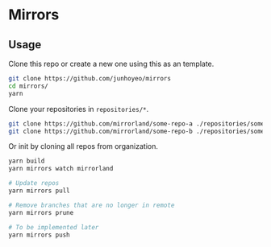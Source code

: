 # Mirrors

## Usage

Clone this repo or create a new one using this as an template.

```bash
git clone https://github.com/junhoyeo/mirrors
cd mirrors/
yarn
```

Clone your repositories in `repositories/*`.

```bash
git clone https://github.com/mirrorland/some-repo-a ./repositories/some-repo-a
git clone https://github.com/mirrorland/some-repo-b ./repositories/some-repo-b
```

Or init by cloning all repos from organization.

```bash
yarn build
yarn mirrors watch mirrorland
```

```bash
# Update repos
yarn mirrors pull

# Remove branches that are no longer in remote
yarn mirrors prune

# To be implemented later
yarn mirrors push
```
